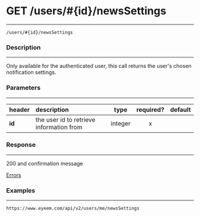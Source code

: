 # GET /users/#{id}/newsSettings     
***
`/users/#{id}/newsSettings`

### Description
***
Only available for the authenticated user, this call returns the user's chosen notification settings.

### Parameters
***

|header| description| type |required? |default|
|:---------|:--------------|:----------:|:------------:|:------------:|
|**id**|the user id to retrieve information from|integer|x||




### Response
***


200 and confirmation message


[Errors](../../resources/errors.md)

### Examples
***

`https://www.eyeem.com/api/v2/users/me/newsSettings`





